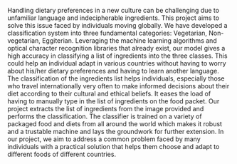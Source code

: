 Handling dietary preferences in a new culture can be challenging due to unfamiliar language and indecipherable ingredients. This project aims to solve this issue faced by individuals moving globally. We have developed a classification system into three fundamental categories: Vegetarian, Non-vegetarian, Eggiterian. Leveraging the machine learning algorithms and optical character recognition libraries that already exist, our model gives a high accuracy in classifying a list of ingredients into the three classes. This could help an individual adapt in various countries without having to worry about his/her dietary preferences and having to learn another language. The classification of the ingredients list helps individuals, especially those who travel internationally very often to make informed decisions about their diet according to their cultural and ethical beliefs. It eases the load of having to manually type in the list of ingredients on the food packet. Our project extracts the list of ingredients from the image provided and performs the classification. The classifier is trained on a variety of packaged food and diets from all around the world which makes it robust and a trustable machine and lays the groundwork for further extension. In our project, we aim to address a common problem faced by many individuals with a practical solution that helps them choose and adapt to different foods of different countries.
